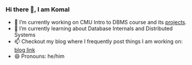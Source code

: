 ### Hi there 👋, I am Komal

- 🔭 I’m currently working on CMU Intro to DBMS course and its [projects](https://github.com/psykomal/go-trie). 
- 🌱 I’m currently learning about Database Internals and Distributed Systems
- 📫 Checkout my blog where I frequently post things I am working on: [blog link](https://psykomal.com)
- 😄 Pronouns: he/him

